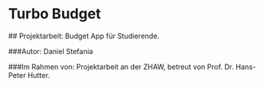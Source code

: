 # Turbo Budget
## Projektarbeit: Budget App für Studierende.

###Autor:
Daniel Stefania

###Im Rahmen von:
Projektarbeit an der ZHAW, betreut von Prof. Dr. Hans-Peter Hutter.
